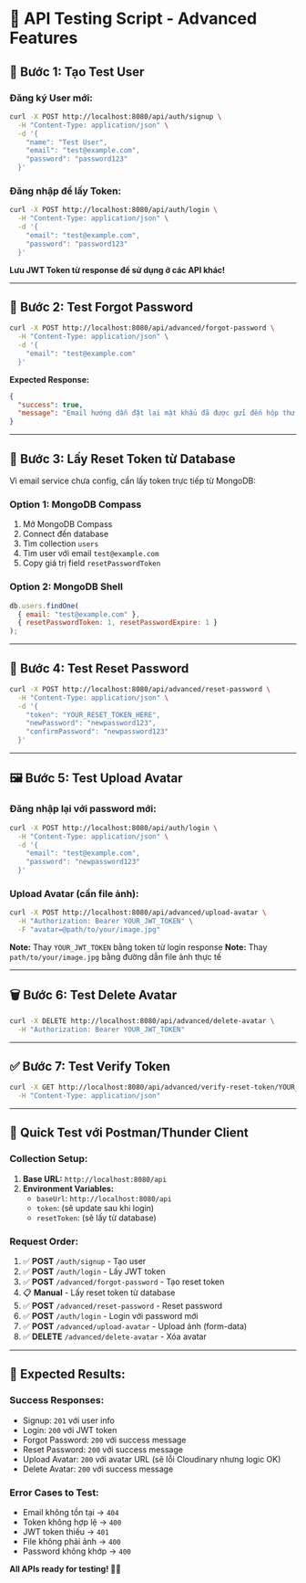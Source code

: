 # 🧪 API Testing Script - Advanced Features

## 📝 **Bước 1: Tạo Test User**

### **Đăng ký User mới:**

```bash
curl -X POST http://localhost:8080/api/auth/signup \
  -H "Content-Type: application/json" \
  -d '{
    "name": "Test User",
    "email": "test@example.com",
    "password": "password123"
  }'
```

### **Đăng nhập để lấy Token:**

```bash
curl -X POST http://localhost:8080/api/auth/login \
  -H "Content-Type: application/json" \
  -d '{
    "email": "test@example.com",
    "password": "password123"
  }'
```

**Lưu JWT Token từ response để sử dụng ở các API khác!**

---

## 🔐 **Bước 2: Test Forgot Password**

```bash
curl -X POST http://localhost:8080/api/advanced/forgot-password \
  -H "Content-Type: application/json" \
  -d '{
    "email": "test@example.com"
  }'
```

**Expected Response:**

```json
{
  "success": true,
  "message": "Email hướng dẫn đặt lại mật khẩu đã được gửi đến hộp thư của bạn"
}
```

---

## 🔄 **Bước 3: Lấy Reset Token từ Database**

Vì email service chưa config, cần lấy token trực tiếp từ MongoDB:

### **Option 1: MongoDB Compass**

1. Mở MongoDB Compass
2. Connect đến database
3. Tìm collection `users`
4. Tìm user với email `test@example.com`
5. Copy giá trị field `resetPasswordToken`

### **Option 2: MongoDB Shell**

```javascript
db.users.findOne(
  { email: "test@example.com" },
  { resetPasswordToken: 1, resetPasswordExpire: 1 }
);
```

---

## 🔄 **Bước 4: Test Reset Password**

```bash
curl -X POST http://localhost:8080/api/advanced/reset-password \
  -H "Content-Type: application/json" \
  -d '{
    "token": "YOUR_RESET_TOKEN_HERE",
    "newPassword": "newpassword123",
    "confirmPassword": "newpassword123"
  }'
```

---

## 🖼️ **Bước 5: Test Upload Avatar**

### **Đăng nhập lại với password mới:**

```bash
curl -X POST http://localhost:8080/api/auth/login \
  -H "Content-Type: application/json" \
  -d '{
    "email": "test@example.com",
    "password": "newpassword123"
  }'
```

### **Upload Avatar (cần file ảnh):**

```bash
curl -X POST http://localhost:8080/api/advanced/upload-avatar \
  -H "Authorization: Bearer YOUR_JWT_TOKEN" \
  -F "avatar=@path/to/your/image.jpg"
```

**Note:** Thay `YOUR_JWT_TOKEN` bằng token từ login response
**Note:** Thay `path/to/your/image.jpg` bằng đường dẫn file ảnh thực tế

---

## 🗑️ **Bước 6: Test Delete Avatar**

```bash
curl -X DELETE http://localhost:8080/api/advanced/delete-avatar \
  -H "Authorization: Bearer YOUR_JWT_TOKEN"
```

---

## ✅ **Bước 7: Test Verify Token**

```bash
curl -X GET http://localhost:8080/api/advanced/verify-reset-token/YOUR_RESET_TOKEN \
  -H "Content-Type: application/json"
```

---

## 🚀 **Quick Test với Postman/Thunder Client**

### **Collection Setup:**

1. **Base URL:** `http://localhost:8080/api`
2. **Environment Variables:**
   - `baseUrl`: `http://localhost:8080/api`
   - `token`: (sẽ update sau khi login)
   - `resetToken`: (sẽ lấy từ database)

### **Request Order:**

1. ✅ **POST** `/auth/signup` - Tạo user
2. ✅ **POST** `/auth/login` - Lấy JWT token
3. ✅ **POST** `/advanced/forgot-password` - Tạo reset token
4. 📋 **Manual** - Lấy reset token từ database
5. ✅ **POST** `/advanced/reset-password` - Reset password
6. ✅ **POST** `/auth/login` - Login với password mới
7. ✅ **POST** `/advanced/upload-avatar` - Upload ảnh (form-data)
8. ✅ **DELETE** `/advanced/delete-avatar` - Xóa avatar

---

## 🎯 **Expected Results:**

### **Success Responses:**

- Signup: `201` với user info
- Login: `200` với JWT token
- Forgot Password: `200` với success message
- Reset Password: `200` với success message
- Upload Avatar: `200` với avatar URL (sẽ lỗi Cloudinary nhưng logic OK)
- Delete Avatar: `200` với success message

### **Error Cases to Test:**

- Email không tồn tại → `404`
- Token không hợp lệ → `400`
- JWT token thiếu → `401`
- File không phải ảnh → `400`
- Password không khớp → `400`

**All APIs ready for testing! 🧪✨**
